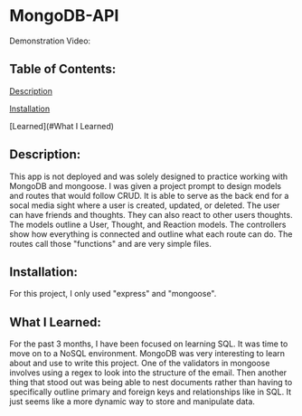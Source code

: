 # MongoDB-API

Demonstration Video:

## Table of Contents:

[Description](#Description)

[Installation](#Installation)

[Learned](#What I Learned)

## Description:

This app is not deployed and was solely designed to practice working with MongoDB and mongoose. I was given a project prompt to design models and routes that would follow CRUD. It is able to serve as the back end for a socal media sight where a user is created, updated, or deleted. The user can have friends and thoughts. They can also react to other users thoughts. The models outline a User, Thought, and Reaction models. The controllers show how everything is connected and outline what each route can do. The routes call those "functions" and are very simple files.

## Installation:

For this project, I only used "express" and "mongoose".

## What I Learned:

For the past 3 months, I have been focused on learning SQL. It was time to move on to a NoSQL environment. MongoDB was very interesting to learn about and use to write this project. One of the validators in mongoose involves using a regex to look into the structure of the email. Then another thing that stood out was being able to nest documents rather than having to specifically outline primary and foreign keys and relationships like in SQL. It just seems like a more dynamic way to store and manipulate data.
